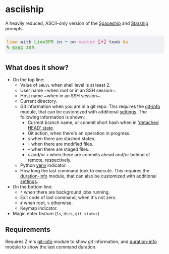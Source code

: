asciiship
=========

A heavily reduced, ASCII-only version of the [Spaceship] and [Starship] prompts.

![image](/preview.webp)

What does it show?
------------------

  * On the top line:
    * Value of `SHLVL` when shell level is at least 2.
    * User name ~when root or in an SSH session~.
    * Host name ~when in an SSH session~.
    * Current directory.
    * Git information when you are in a git repo. This requires the [git-info]
      module, that can be customized with additional [settings][git-info settings].
      The following information is shown:
      * Current branch name, or commit short hash when in ['detached HEAD' state].
      * Git action, when there's an operation in progress.
      * `$` when there are stashed states.
      * `!` when there are modified files.
      * `+` when there are staged files.
      * `>` and/or `<` when there are commits ahead and/or behind of remote,
        respectively.
    * Python [venv] indicator.
    * How long the last command took to execute. This requires the [duration-info]
      module, that can also be customized with additional [settings][duration-info settings].
  * On the bottom line:
    * `*` when there are background jobs running.
    * Exit code of last command, when it's not zero.
    * `#` when root, `%` otherwise.
    * Keymap indicator.
  * Magic enter feature (`ls`, `dirs`, `git status`)

Requirements
------------

Requires Zim's [git-info] module to show git information, and [duration-info]
module to show the last command duration.

[Spaceship]: https://spaceship-prompt.sh/
[Starship]: https://starship.rs/
[git-info]: https://github.com/zimfw/git-info
[git-info settings]: https://github.com/zimfw/git-info/blob/master/README.md#settings
['detached HEAD' state]: https://git-scm.com/docs/git-checkout#_detached_head
[venv]: https://docs.python.org/3/library/venv.html
[duration-info]: https://github.com/zimfw/duration-info
[duration-info settings]: https://github.com/zimfw/duration-info/blob/master/README.md#settings
